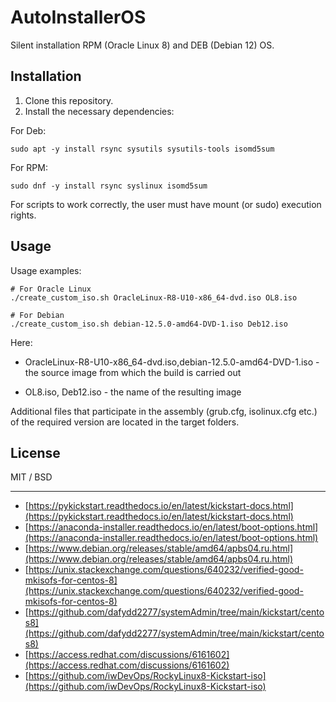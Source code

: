 # AutoInstallerOS

Silent installation RPM (Oracle Linux 8) and DEB (Debian 12) OS.

## Installation

1) Clone this repository.
2) Install the necessary dependencies:

For Deb:
```
sudo apt -y install rsync sysutils sysutils-tools isomd5sum
```

For RPM:
```
sudo dnf -y install rsync syslinux isomd5sum
```

For scripts to work correctly, the user must have mount (or sudo) execution rights.

## Usage

Usage examples: 
```
# For Oracle Linux
./create_custom_iso.sh OracleLinux-R8-U10-x86_64-dvd.iso OL8.iso

# For Debian
./create_custom_iso.sh debian-12.5.0-amd64-DVD-1.iso Deb12.iso

```

Here:
* OracleLinux-R8-U10-x86_64-dvd.iso,debian-12.5.0-amd64-DVD-1.iso - the source image from which the build is carried out

* OL8.iso, Deb12.iso - the name of the resulting image

Additional files that participate in the assembly (grub.cfg, isolinux.cfg etc.) of the required version are located in the target folders.

## License ##

MIT / BSD

---
* [https://pykickstart.readthedocs.io/en/latest/kickstart-docs.html](https://pykickstart.readthedocs.io/en/latest/kickstart-docs.html)
* [https://anaconda-installer.readthedocs.io/en/latest/boot-options.html](https://anaconda-installer.readthedocs.io/en/latest/boot-options.html)
* [https://www.debian.org/releases/stable/amd64/apbs04.ru.html](https://www.debian.org/releases/stable/amd64/apbs04.ru.html)
* [https://unix.stackexchange.com/questions/640232/verified-good-mkisofs-for-centos-8](https://unix.stackexchange.com/questions/640232/verified-good-mkisofs-for-centos-8)
* [https://github.com/dafydd2277/systemAdmin/tree/main/kickstart/centos8](https://github.com/dafydd2277/systemAdmin/tree/main/kickstart/centos8)
* [https://access.redhat.com/discussions/6161602](https://access.redhat.com/discussions/6161602)
* [https://github.com/iwDevOps/RockyLinux8-Kickstart-iso](https://github.com/iwDevOps/RockyLinux8-Kickstart-iso)




